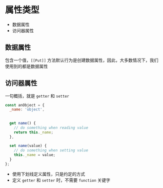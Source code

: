 # 属性类型

- 数据属性
- 访问器属性

## 数据属性

包含一个值，`[[Put]]` 方法默认行为是创建数据属性，因此，大多数情况下，我们使用到的都是数据属性

## 访问器属性

一句概括，就是 `getter` 和 `setter`

```js
const anObject = {
  _name: 'object',
  
  
  get name() {
    // do something when reading value
    return this._name;
  },
  
  set name(value) {
    // do something when setting value
    this._name = value;
  }
};
```

- 使用下划线定义属性，只是约定的方式
- 定义 `getter` 和 `setter` 时，不需要 `function` 关键字

